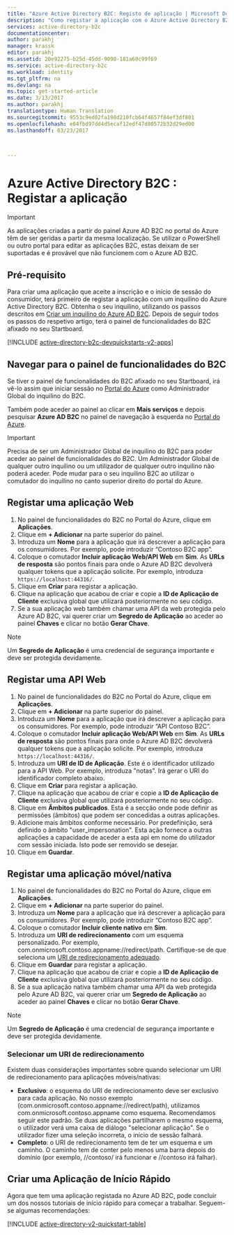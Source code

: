 ```yaml
---
title: "Azure Active Directory B2C: Registo de aplicação | Microsoft Docs"
description: "Como registar a aplicação com o Azure Active Directory B2C"
services: active-directory-b2c
documentationcenter: 
author: parakhj
manager: krassk
editor: parakhj
ms.assetid: 20e92275-b25d-45dd-9090-181a60c99f69
ms.service: active-directory-b2c
ms.workload: identity
ms.tgt_pltfrm: na
ms.devlang: na
ms.topic: get-started-article
ms.date: 3/13/2017
ms.author: parakhj
translationtype: Human Translation
ms.sourcegitcommit: 9553c9ed02fa198d210fcb64f4657f84ef3df801
ms.openlocfilehash: e04fbd97dd4d5ecaf12edf47d80572b32d29ed00
ms.lasthandoff: 03/23/2017



---
```

# <a name="azure-active-directory-b2c-register-your-application"></a>Azure Active Directory B2C : Registar a aplicação

> [!IMPORTANT]
> As aplicações criadas a partir do painel Azure AD B2C no portal do Azure têm de ser geridas a partir da mesma localização. Se utilizar o PowerShell ou outro portal para editar as aplicações B2C, estas deixam de ser suportadas e é provável que não funcionem com o Azure AD B2C.
> 
> 

## <a name="prerequisite"></a>Pré-requisito
Para criar uma aplicação que aceite a inscrição e o início de sessão do consumidor, terá primeiro de registar a aplicação com um inquilino do Azure Active Directory B2C. Obtenha o seu inquilino, utilizando os passos descritos em [Criar um inquilino do Azure AD B2C](active-directory-b2c-get-started.md). Depois de seguir todos os passos do respetivo artigo, terá o painel de funcionalidades do B2C afixado no seu Startboard.

[!INCLUDE [active-directory-b2c-devquickstarts-v2-apps](../../includes/active-directory-b2c-devquickstarts-v2-apps.md)]

## <a name="navigate-to-the-b2c-features-blade"></a>Navegar para o painel de funcionalidades do B2C
Se tiver o painel de funcionalidades do B2C afixado no seu Startboard, irá vê-lo assim que iniciar sessão no [Portal do Azure](https://portal.azure.com/) como Administrador Global do inquilino do B2C.

Também pode aceder ao painel ao clicar em **Mais serviços** e depois pesquisar **Azure AD B2C** no painel de navegação à esquerda no [Portal do Azure](https://portal.azure.com/).

> [!IMPORTANT]
> Precisa de ser um Administrador Global de inquilino do B2C para poder aceder ao painel de funcionalidades do B2C. Um Administrador Global de qualquer outro inquilino ou um utilizador de qualquer outro inquilino não poderá aceder.  Pode mudar para o seu inquilino B2C ao utilizar o comutador do inquilino no canto superior direito do portal do Azure.
> 
> 

## <a name="register-a-web-application"></a>Registar uma aplicação Web
1. No painel de funcionalidades do B2C no Portal do Azure, clique em **Aplicações**.
2. Clique em **+ Adicionar** na parte superior do painel.
3. Introduza um **Nome** para a aplicação que irá descrever a aplicação para os consumidores. Por exemplo, pode introduzir “Contoso B2C app”.
4. Coloque o comutador **Incluir aplicação Web/API Web** em **Sim**. As **URLs de resposta** são pontos finais para onde o Azure AD B2C devolverá qualquer tokens que a aplicação solicite. Por exemplo, introduza `https://localhost:44316/`.
5. Clique em **Criar** para registar a aplicação.
6. Clique na aplicação que acabou de criar e copie a **ID de Aplicação de Cliente** exclusiva global que utilizará posteriormente no seu código. 
7. Se a sua aplicação web também chamar uma API da web protegida pelo Azure AD B2C, vai querer criar um **Segredo de Aplicação** ao aceder ao painel **Chaves** e clicar no botão **Gerar Chave**.

> [!NOTE]
> Um **Segredo de Aplicação** é uma credencial de segurança importante e deve ser protegida devidamente.
> 
   

## <a name="register-a-web-api"></a>Registar uma API Web
1. No painel de funcionalidades do B2C no Portal do Azure, clique em **Aplicações**.
2. Clique em **+ Adicionar** na parte superior do painel.
3. Introduza um **Nome** para a aplicação que irá descrever a aplicação para os consumidores. Por exemplo, pode introduzir “API Contoso B2C”.
4. Coloque o comutador **Incluir aplicação Web/API Web** em **Sim**. As **URLs de resposta** são pontos finais para onde o Azure AD B2C devolverá qualquer tokens que a aplicação solicite. Por exemplo, introduza `https://localhost:44316/`.
5. Introduza um **URI de ID de Aplicação**. Este é o identificador utilizado para a API Web. Por exemplo, introduza "notas". Irá gerar o URI do identificador completo abaixo. 
6. Clique em **Criar** para registar a aplicação.
7. Clique na aplicação que acabou de criar e copie a **ID de Aplicação de Cliente** exclusiva global que utilizará posteriormente no seu código.
8. Clique em **Âmbitos publicados**. Esta é a secção onde pode definir as permissões (âmbitos) que podem ser concedidas a outras aplicações.
9. Adicione mais âmbitos conforme necessário. Por predefinição, será definido o âmbito "user_impersonation". Esta ação fornece a outras aplicações a capacidade de aceder a esta api em nome do utilizador com sessão iniciada. Isto pode ser removido se desejar. 
10. Clique em **Guardar**.

## <a name="register-a-mobilenative-application"></a>Registar uma aplicação móvel/nativa
1. No painel de funcionalidades do B2C no Portal do Azure, clique em **Aplicações**.
2. Clique em **+ Adicionar** na parte superior do painel.
3. Introduza um **Nome** para a aplicação que irá descrever a aplicação para os consumidores. Por exemplo, pode introduzir “Contoso B2C app”.
4. Coloque o comutador **Incluir cliente nativo** em **Sim**.
5. Introduza um **URI de redirecionamento** com um esquema personalizado. Por exemplo, com.onmicrosoft.contoso.appname://redirect/path. Certifique-se de que seleciona um [URI de redirecionamento adequado](#choosing-a-redirect-uri).
6. Clique em **Guardar** para registar a aplicação.
7. Clique na aplicação que acabou de criar e copie a **ID de Aplicação de Cliente** exclusiva global que utilizará posteriormente no seu código.
8. Se a sua aplicação nativa também chamar uma API da web protegida pelo Azure AD B2C, vai querer criar um **Segredo de Aplicação** ao aceder ao painel **Chaves** e clicar no botão **Gerar Chave**.

> [!NOTE]
> Um **Segredo de Aplicação** é uma credencial de segurança importante e deve ser protegida devidamente.
> 

### <a name="choosing-a-redirect-uri"></a>Selecionar um URI de redirecionamento
Existem duas considerações importantes sobre quando selecionar um URI de redirecionamento para aplicações móveis/nativas: 
* **Exclusivo**: o esquema do URI de redirecionamento deve ser exclusivo para cada aplicação. No nosso exemplo (com.onmicrosoft.contoso.appname://redirect/path), utilizamos com.onmicrosoft.contoso.appname como esquema. Recomendamos seguir este padrão. Se duas aplicações partilharem o mesmo esquema, o utilizador verá uma caixa de diálogo "selecionar aplicação". Se o utilizador fizer uma seleção incorreta, o início de sessão falhará. 
* **Completo**: o URI de redirecionamento tem de ter um esquema e um caminho. O caminho tem de conter pelo menos uma barra depois do domínio (por exemplo, //contoso/ irá funcionar e //contoso irá falhar). 

## <a name="build-a-quick-start-application"></a>Criar uma Aplicação de Início Rápido
Agora que tem uma aplicação registada no Azure AD B2C, pode concluir um dos nossos tutoriais de início rápido para começar a trabalhar. Seguem-se algumas recomendações:

[!INCLUDE [active-directory-v2-quickstart-table](../../includes/active-directory-b2c-quickstart-table.md)]


